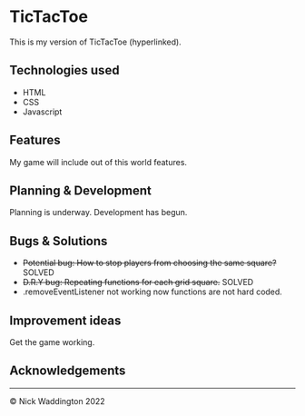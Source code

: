 # TicTacToe

This is my version of TicTacToe (hyperlinked).

## Technologies used
 - HTML
 - CSS
 - Javascript
## Features

My game will include out of this world features.

## Planning & Development

Planning is underway. Development has begun.

## Bugs & Solutions

- ~~Potential bug: How to stop players from choosing the same square?~~  SOLVED
- ~~D.R.Y bug: Repeating functions for each grid square.~~ SOLVED
- .removeEventListener not working now functions are not hard coded.

## Improvement ideas

Get the game working.

## Acknowledgements



---

© Nick Waddington 2022